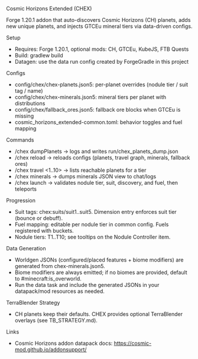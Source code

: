 Cosmic Horizons Extended (CHEX)

Forge 1.20.1 addon that auto-discovers Cosmic Horizons (CH) planets, adds new unique planets, and injects GTCEu mineral tiers via data-driven configs.

Setup

- Requires: Forge 1.20.1, optional mods: CH, GTCEu, KubeJS, FTB Quests
- Build: gradlew build
- Datagen: use the data run config created by ForgeGradle in this project

Configs

- config/chex/chex-planets.json5: per-planet overrides (nodule tier / suit tag / name)
- config/chex/chex-minerals.json5: mineral tiers per planet with distributions
- config/chex/fallback_ores.json5: fallback ore blocks when GTCEu is missing
- cosmic_horizons_extended-common.toml: behavior toggles and fuel mapping

Commands

- /chex dumpPlanets → logs and writes run/chex_planets_dump.json
- /chex reload → reloads configs (planets, travel graph, minerals, fallback ores)
- /chex travel <1..10> → lists reachable planets for a tier
- /chex minerals <planetId> → dumps minerals JSON view to chat/logs
- /chex launch <planetId> → validates nodule tier, suit, discovery, and fuel, then teleports

Progression

- Suit tags: chex:suits/suit1..suit5. Dimension entry enforces suit tier (bounce or debuff).
- Fuel mapping: editable per nodule tier in common config. Fuels registered with buckets.
- Nodule tiers: T1..T10; see tooltips on the Nodule Controller item.

Data Generation

- Worldgen JSONs (configured/placed features + biome modifiers) are generated from chex-minerals.json5.
- Biome modifiers are always emitted; if no biomes are provided, default to #minecraft:is_overworld.
- Run the data task and include the generated JSONs in your datapack/mod resources as needed.

TerraBlender Strategy

- CH planets keep their defaults. CHEX provides optional TerraBlender overlays (see TB_STRATEGY.md).

Links

- Cosmic Horizons addon datapack docs: https://cosmic-mod.github.io/addonsupport/
